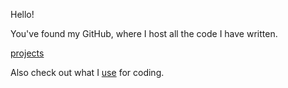 Hello!

You've found my GitHub, where I host all the code I have written.

[projects](https://notes.griffinht.com/projects)

Also check out what I [use](https://notes.griffinht.com/uses) for coding.

<!--
todo page view analytics!
todo now page
(todo add ur pfp to this page) [inspiration](https://zzetao.github.io/awesome-github-profile/)
https://github.com/guilyx commit stats
https://github.com/JessicaLim8 word cloud
-->
